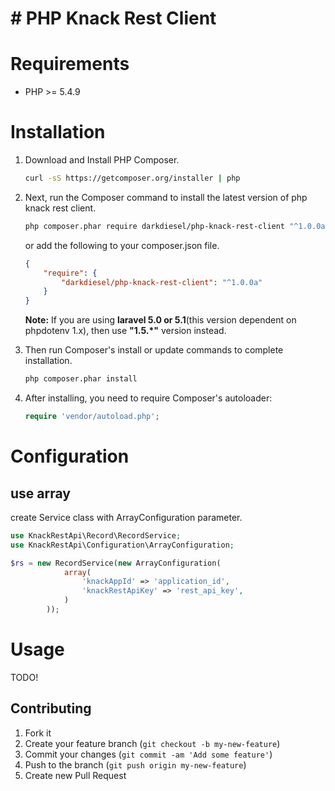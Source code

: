 # # PHP Knack Rest Client

# Requirements

- PHP >= 5.4.9

# Installation

1. Download and Install PHP Composer.

   ``` sh
   curl -sS https://getcomposer.org/installer | php
   ```

2. Next, run the Composer command to install the latest version of php knack rest client.
   ``` sh
   php composer.phar require darkdiesel/php-knack-rest-client "^1.0.0a"
   ```
    or add the following to your composer.json file.
   ```json
   {
       "require": {
           "darkdiesel/php-knack-rest-client": "^1.0.0a"
       }
   }
   ```
   **Note:**
   If you are using **laravel 5.0 or 5.1**(this version dependent on phpdotenv 1.x), then use **"1.5.\*"** version instead.

3. Then run Composer's install or update commands to complete installation. 

   ```sh
   php composer.phar install
   ```

4. After installing, you need to require Composer's autoloader:

   ```php
   require 'vendor/autoload.php';
   ```
   
# Configuration
   
## use array

create Service class with ArrayConfiguration parameter.

```php
use KnackRestApi\Record\RecordService;
use KnackRestApi\Configuration\ArrayConfiguration;

$rs = new RecordService(new ArrayConfiguration(
            array(
                'knackAppId' => 'application_id',
                'knackRestApiKey' => 'rest_api_key',
            )
        ));
```

# Usage

TODO!

## Contributing

1. Fork it
2. Create your feature branch (`git checkout -b my-new-feature`)
3. Commit your changes (`git commit -am 'Add some feature'`)
4. Push to the branch (`git push origin my-new-feature`)
5. Create new Pull Request

